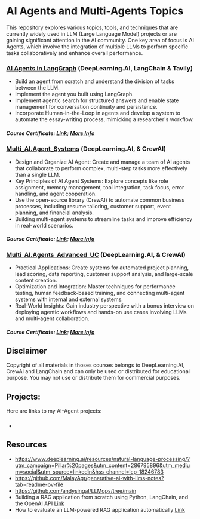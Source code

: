 # AI Agents and Multi-Agents Topics
This repository explores various topics, tools, and techniques that are currently widely used in LLM (Large Language Model) projects or are gaining significant attention in the AI community. One key area of focus is AI Agents, which involve the integration of multiple LLMs to perform specific tasks collaboratively and enhance overall performance.

### [AI Agents in LangGraph](https://www.deeplearning.ai/short-courses/ai-agents-in-langgraph/) (DeepLearning.AI, LangChain & Tavily)
 - Build an agent from scratch and understand the division of tasks between the LLM.
 - Implement the agent you built using LangGraph.
 - Implement agentic search for structured answers and enable state management for conversation continuity and persistence.
 - Incorporate Human-in-the-Loop in agents and develop a system to automate the essay-writing process, mimicking a researcher's workflow.
##### Course Certificate: [Link](https://learn.deeplearning.ai/accomplishments/c5673169-1ca1-4e5f-8644-a6e6aa5cb1ec?usp=sharing); [More Info](https://www.deeplearning.ai/short-courses/ai-agents-in-langgraph/)

### [Multi_AI.Agent_Systems](https://learn.deeplearning.ai/accomplishments/69d70f04-ea1b-4eb3-b21a-ef3194434510?usp=sharing) (DeepLearning.AI, & CrewAI)
 - Design and Organize AI Agent: Create and manage a team of AI agents that collaborate to perform complex, multi-step tasks more effectively than a single LLM.
 - Key Principles of AI Agent Systems: Explore concepts like role assignment, memory management, tool integration, task focus, error handling, and agent cooperation.
 - Use the open-source library (CrewAI) to automate common business processes, including resume tailoring, customer support, event planning, and financial analysis.
 - Building multi-agent systems to streamline tasks and improve efficiency in real-world scenarios.
##### Course Certificate: [Link](https://learn.deeplearning.ai/accomplishments/69d70f04-ea1b-4eb3-b21a-ef3194434510?usp=sharing); [More Info](https://www.deeplearning.ai/short-courses/multi-ai-agent-systems-with-crewai/)

### [Multi_AI.Agents_Advanced_UC](https://learn.deeplearning.ai/accomplishments/481db1cf-eefd-4a97-ae70-1ecd6b9487d3?usp=sharing) (DeepLearning.AI, & CrewAI)
 - Practical Applications: Create systems for automated project planning, lead scoring, data reporting, customer support analysis, and large-scale content creation.
 - Optimization and Integration: Master techniques for performance testing, human feedback-based training, and connecting multi-agent systems with internal and external systems.
 - Real-World Insights: Gain industry perspective with a bonus interview on deploying agentic workflows and hands-on use cases involving LLMs and multi-agent collaboration.
##### Course Certificate: [Link](https://learn.deeplearning.ai/accomplishments/481db1cf-eefd-4a97-ae70-1ecd6b9487d3?usp=sharing); [More Info](https://www.deeplearning.ai/short-courses/practical-multi-ai-agents-and-advanced-use-cases-with-crewai/)


## Disclaimer
Copyright of all materials in thoses courses belongs to DeepLearning.AI, CrewAI and LangChain and can only be used or distributed for educational purpose. You may not use or distribute them for commercial purposes.


## Projects:
Here are links to my AI-Agent projects: 
- ### 

## Resources
  - https://www.deeplearning.ai/resources/natural-language-processing/?utm_campaign=Pillar%20pages&utm_content=286795896&utm_medium=social&utm_source=linkedin&hss_channel=lcp-18246783
  - https://github.com/MalayAgr/generative-ai-with-llms-notes?tab=readme-ov-file
  - https://github.com/andysingal/LLMops/tree/main
  - Building a RAG application from scratch using Python, LangChain, and the OpenAI API [Link](https://github.com/AMfeta99/NLP_LLM/assets/74252797/55dc7f58-e0ea-4b59-9e08-c7b92f9ffca7)
  - How to evaluate an LLM-powered RAG application automatically [Link](https://github.com/AMfeta99/NLP_LLM/assets/74252797/a7b53f93-6a49-445a-8854-f798a7aefc47)

